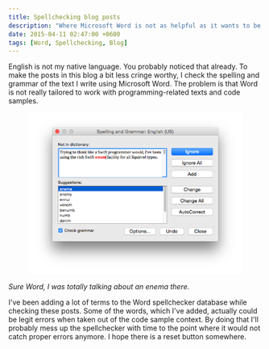 ```yaml
---
title: Spellchecking blog posts
description: "Where Microsoft Word is not as helpful as it wants to be."
date: 2015-04-11 02:47:00 +0600
tags: [Word, Spellchecking, Blog]
---
```

English is not my native language. You probably noticed that already. To make the posts in this blog a bit less cringe worthy, I check the spelling and grammar of the text I write using Microsoft Word. The problem is that Word is not really tailored to work with programming-related texts and code samples.
<!--more-->

<figure class="float-center">
<img src="/images/word-spellcheck.png" alt="Microsoft Word spell checking dialog with suggestion to replace 'enum' with 'enema'">
</figure>

*Sure Word, I was totally talking about an enema there.*

I've been adding a lot of terms to the Word spellchecker database while checking these posts. Some of the words, which I've added, actually could be legit errors when taken out of the code sample context. By doing that I'll probably mess up the spellchecker with time to the point where it would not catch proper errors anymore. I hope there is a reset button somewhere.